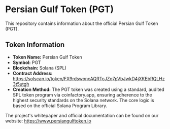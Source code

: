 # Persian Gulf Token (PGT)

This repository contains information about the official Persian Gulf Token (PGT).

## Token Information

- **Token Name:** Persian Gulf Token
- **Symbol:** PGT
- **Blockchain:** Solana (SPL)
- **Contract Address:** https://solscan.io/token/FX9rdswoncAQRTcJZq7pVbJwkD4jXKEbRQLHz3t5utgh
- **Creation Method:** The PGT token was created using a standard, audited SPL token program via coinfactory.app, ensuring adherence to the highest security standards on the Solana network. The core logic is based on the official Solana Program Library.

The project's whitepaper and official documentation can be found on our website: https://www.persiangulftoken.io
